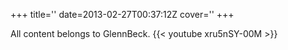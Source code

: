 +++
title=''
date=2013-02-27T00:37:12Z
cover=''
+++

All content belongs to GlennBeck.
{{< youtube xru5nSY-00M >}}
